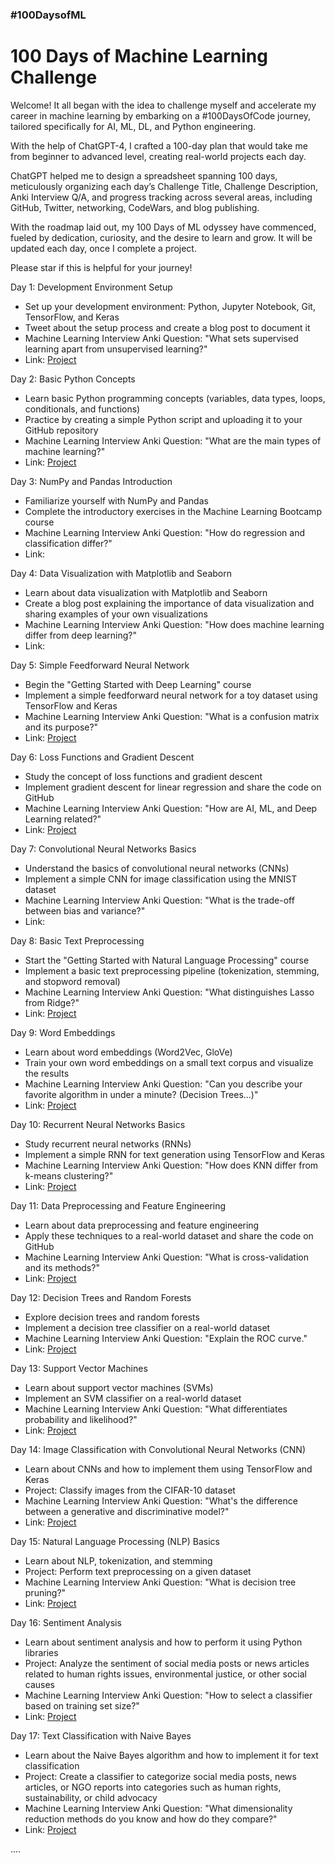 ### #100DaysofML

# 100 Days of Machine Learning Challenge

Welcome! It all began with the idea to challenge myself and accelerate my career in machine learning by embarking on a #100DaysOfCode journey, tailored specifically for AI, ML, DL, and Python engineering.

With the help of ChatGPT-4, I crafted a 100-day plan that would take me from beginner to advanced level, creating real-world projects each day.

ChatGPT helped me to design a spreadsheet spanning 100 days, meticulously organizing each day’s Challenge Title, Challenge Description, Anki Interview Q/A, and progress tracking across several areas, including GitHub, Twitter, networking, CodeWars, and blog publishing. 

With the roadmap laid out, my 100 Days of ML odyssey have commenced, fueled by dedication, curiosity, and the desire to learn and grow. It will be updated each day, once I complete a project. 

Please star if this is helpful for your journey!

Day 1: Development Environment Setup
- Set up your development environment: Python, Jupyter Notebook, Git, TensorFlow, and Keras
- Tweet about the setup process and create a blog post to document it
- Machine Learning Interview Anki Question: "What sets supervised learning apart from unsupervised learning?"
- Link: [Project](https://github.com/nadinejackson1/development-environment-setup)

Day 2: Basic Python Concepts
- Learn basic Python programming concepts (variables, data types, loops, conditionals, and functions)
- Practice by creating a simple Python script and uploading it to your GitHub repository
- Machine Learning Interview Anki Question: "What are the main types of machine learning?"
- Link: [Project](https://github.com/nadinejackson1/python-tip-calculator)

Day 3: NumPy and Pandas Introduction
- Familiarize yourself with NumPy and Pandas
- Complete the introductory exercises in the Machine Learning Bootcamp course
- Machine Learning Interview Anki Question: "How do regression and classification differ?"
- Link: 

Day 4: Data Visualization with Matplotlib and Seaborn
- Learn about data visualization with Matplotlib and Seaborn
- Create a blog post explaining the importance of data visualization and sharing examples of your own visualizations
- Machine Learning Interview Anki Question: "How does machine learning differ from deep learning?"
- Link: 

Day 5: Simple Feedforward Neural Network
- Begin the "Getting Started with Deep Learning" course
- Implement a simple feedforward neural network for a toy dataset using TensorFlow and Keras
- Machine Learning Interview Anki Question: "What is a confusion matrix and its purpose?"
- Link: [Project](https://github.com/nadinejackson1/pima-diabetes-neural-network-tensorflow-keras)

Day 6: Loss Functions and Gradient Descent
- Study the concept of loss functions and gradient descent
- Implement gradient descent for linear regression and share the code on GitHub
- Machine Learning Interview Anki Question: "How are AI, ML, and Deep Learning related?"
- Link: [Project](https://github.com/nadinejackson1/python-linear-regression-gradient-descent)

Day 7: Convolutional Neural Networks Basics
- Understand the basics of convolutional neural networks (CNNs)
- Implement a simple CNN for image classification using the MNIST dataset
- Machine Learning Interview Anki Question: "What is the trade-off between bias and variance?"
- Link:

Day 8: Basic Text Preprocessing
- Start the "Getting Started with Natural Language Processing" course
- Implement a basic text preprocessing pipeline (tokenization, stemming, and stopword removal)
- Machine Learning Interview Anki Question: "What distinguishes Lasso from Ridge?"
- Link: [Project](https://github.com/nadinejackson1/text-preprocessing-pipeline)

Day 9: Word Embeddings
- Learn about word embeddings (Word2Vec, GloVe)
- Train your own word embeddings on a small text corpus and visualize the results
- Machine Learning Interview Anki Question: "Can you describe your favorite algorithm in under a minute? (Decision Trees...)"
- Link: [Project](https://github.com/nadinejackson1/word-embeddings-visualization)

Day 10: Recurrent Neural Networks Basics
- Study recurrent neural networks (RNNs)
- Implement a simple RNN for text generation using TensorFlow and Keras
- Machine Learning Interview Anki Question: "How does KNN differ from k-means clustering?"
- Link: [Project](https://github.com/nadinejackson1/rnn-text-generation)

Day 11: Data Preprocessing and Feature Engineering
- Learn about data preprocessing and feature engineering
- Apply these techniques to a real-world dataset and share the code on GitHub
- Machine Learning Interview Anki Question: "What is cross-validation and its methods?"
- Link: [Project](https://github.com/nadinejackson1/titanic-data-preprocessing-feature-engineering)

Day 12: Decision Trees and Random Forests
- Explore decision trees and random forests
- Implement a decision tree classifier on a real-world dataset
- Machine Learning Interview Anki Question: "Explain the ROC curve."
- Link: [Project](https://github.com/nadinejackson1/decision-trees-random-forests-iris)

Day 13: Support Vector Machines
- Learn about support vector machines (SVMs)
- Implement an SVM classifier on a real-world dataset
- Machine Learning Interview Anki Question: "What differentiates probability and likelihood?"
- Link: [Project](https://github.com/nadinejackson1/support-vector-machines)

Day 14: Image Classification with Convolutional Neural Networks (CNN)
- Learn about CNNs and how to implement them using TensorFlow and Keras
- Project: Classify images from the CIFAR-10 dataset
- Machine Learning Interview Anki Question: "What's the difference between a generative and discriminative model?"
- Link: [Project](https://github.com/nadinejackson1/cnn-tensorflow-keras)

Day 15: Natural Language Processing (NLP) Basics
- Learn about NLP, tokenization, and stemming
- Project: Perform text preprocessing on a given dataset
- Machine Learning Interview Anki Question: "What is decision tree pruning?"
- Link: [Project](https://github.com/nadinejackson1/nlp-tokenization-stemming)

Day 16: Sentiment Analysis
- Learn about sentiment analysis and how to perform it using Python libraries
- Project: Analyze the sentiment of social media posts or news articles related to human rights issues, environmental justice, or other social causes
- Machine Learning Interview Anki Question: "How to select a classifier based on training set size?"
- Link: [Project](https://github.com/nadinejackson1/sentiment-analysis-ukraine)

Day 17: Text Classification with Naive Bayes
- Learn about the Naive Bayes algorithm and how to implement it for text classification
- Project: Create a classifier to categorize social media posts, news articles, or NGO reports into categories such as human rights, sustainability, or child advocacy
- Machine Learning Interview Anki Question: "What dimensionality reduction methods do you know and how do they compare?"
- Link: [Project](https://github.com/nadinejackson1/text-classification-naive-bayes)

....
